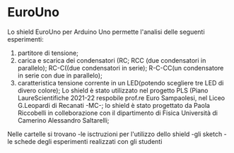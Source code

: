 # EuroUno
Lo shield EuroUno per Arduino Uno permette l'analisi delle seguenti esperimenti:
1) partitore di tensione;
2) carica e scarica dei condensatori (RC; RCC (due condensatori in parallelo); RC-C((due condensatori in serie); R-C-CC(un condensatore in serie con due in parallelo);
3) caratteristica tensione corrente in un LED(potendo scegliere tre LED di divero colore);
Lo shield è stato utilizzato nel progetto PLS (Piano LaureScientifiche 2021-22 respobile prof.re Euro Sampaolesi, nel Liceo G.Leopardi di Recanati -MC-;
lo shield è stato progettato da Paola Riccobelli in colleborazione con il dipartimento di Fisica Università di Camerino Alessandro Saltarelli;
 
Nelle cartelle si trovano
-le isctruzioni per l'utilizzo dello shield
-gli sketch 
-le schede degli esperimenti realizzati con gli studenti
